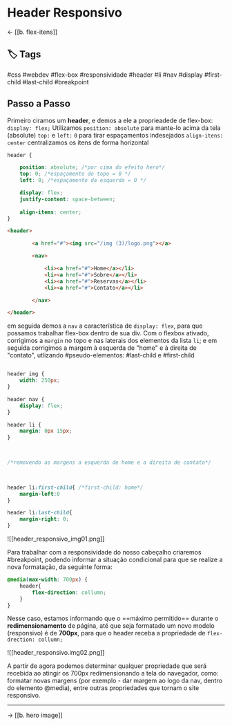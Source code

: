 # Header Responsivo
← [[b. flex-itens]]

## 🏷️ Tags 
#css #webdev #flex-box
#responsividade
#header #li #nav #display #first-child #last-child #breakpoint


## Passo a Passo
Primeiro ciramos um **header**, e demos a ele a proprieadede de flex-box: `display: flex;`
Utilizamos `position: absolute` para mante-lo acima da tela (absolute)
`top:` e `left:` `0` para tirar espaçamentos indesejados
`align-itens: center` centralizamos os itens de forma horizontal

```css
header {

	position: absolute; /*por cima do efeito hero*/
	top: 0; /*espaçamento do topo = 0 */
	left: 0; /*espaçamento da esquerda = 0 */

	display: flex;
    justify-content: space-between;
   
	align-items: center;
}
```

```html
<header>

        <a href="#"><img src="/img (3)/logo.png"></a>

        <nav>

            <li><a href="#">Home</a></li>
            <li><a href="#">Sobre</a></li>
            <li><a href="#">Reservas</a></li>
            <li><a href="#">Contato</a></li>

        </nav>

</header>
```

em seguida demos a ``nav`` a característica de `display: flex`, para que possamos trabalhar flex-box dentro de sua div. Com o flexbox ativado, corrigimos a `margin` no topo e nas laterais dos elementos da lista `li`; e em seguida corrigimos a margem à esquerda de "home" e à direita de "contato", utlizando #pseudo-elementos: #last-child e #first-child

```css

header img {
    width: 250px;
}

header nav {
    display: flex;
}

header li {
    margin: 0px 15px;
}

  

/*removendo as margens a esquerda de home e a direita de contato*/

  

header li:first-child{ /*first-child: home*/
    margin-left:0
}

header li:last-child{
    margin-right: 0;
}
```

![[header_responsivo_img01.png]]

Para trabalhar com a responsividade do nosso cabeçalho criaremos #breakpoint, podendo informar a situação condicional para que se realize a nova formatação, da seguinte forma:

```css
@media(max-width: 700px) {
	header{
		flex-direction: collumn;
	}
}
```

Nesse caso, estamos informando que o ==máximo permitido== durante o **redimensionamento** de página, até que seja formatado um novo modelo (responsivo) é de **700px**, para que o header receba a propriedade de  ``flex-drection: collumn;`` 

![[header_responsivo.img02.png]]

A partir de agora podemos determinar qualquer propriedade que será recebida ao atingir os 700px redimensionando a tela do navegador, como: formatar novas margens (por exemplo - dar margem ao logo da nav, dentro do elemento @media), entre outras propriedades que tornam o site responsivo.

---

→ [[b. hero image]]